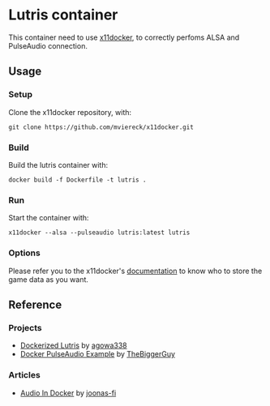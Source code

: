 # Lutris container

This container need to use [x11docker](https://github.com/mviereck/x11docker), to correctly perfoms ALSA and PulseAudio connection.

## Usage

### Setup

Clone the x11docker repository, with:
```
git clone https://github.com/mviereck/x11docker.git
```

### Build

Build the lutris container with:
```
docker build -f Dockerfile -t lutris .
```

### Run

Start the container with:
```
x11docker --alsa --pulseaudio lutris:latest lutris
```

### Options

Please refer you to the x11docker's [documentation](https://github.com/mviereck/x11docker#shared-folders-volumes-and-home-in-container) to know who to store the game data as you want.

## Reference

### Projects

- [Dockerized Lutris](https://github.com/agowa338/dockerized-lutris) by [agowa338](https://github.com/agowa338)
- [Docker PulseAudio Example](https://github.com/TheBiggerGuy/docker-pulseaudio-example) by [TheBiggerGuy](https://github.com/TheBiggerGuy)

### Articles

- [Audio In Docker](https://joonas.fi/2020/12/audio-in-docker-containers-linux-audio-subsystems-spotifyd/) by [joonas-fi](https://github.com/joonas-fi)